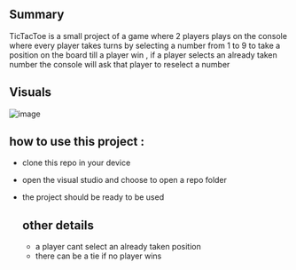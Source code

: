 ## Summary

TicTacToe is a small project of a game where 2 players plays on the console where every player takes turns by selecting a number from 1 to 9 to take 
a position on the board till a player win , if a player selects an already taken number the console will ask that player to reselect a number


## Visuals
![image](https://github.com/Abdelrahman-Sweiti/Lab04_TicTacToe/assets/102755704/f92cc2f3-10cf-4e81-9598-96db38b181ac)

## how to use this project : 
- clone this repo in your device
- open the visual studio and choose to open a repo folder
- the project should be ready to be used


  ## other details
  - a player cant select an already taken position
  - there can be a tie if no player wins
    
